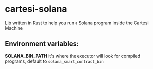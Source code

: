 # cartesi-solana

Lib written in Rust to help you run a Solana program inside the Cartesi Machine

## Environment variables:

**SOLANA_BIN_PATH** 
it's where the executor will look for compiled programs,
default to `solana_smart_contract_bin` 
